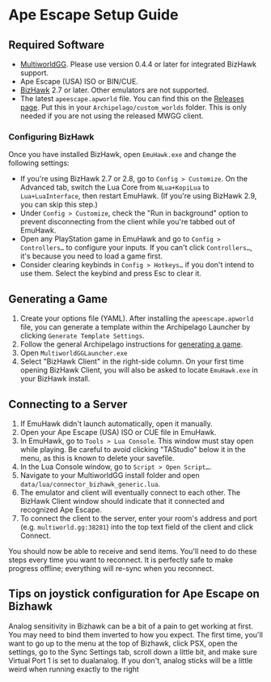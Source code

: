 # Ape Escape Setup Guide

## Required Software
- [MultiworldGG](https://github.com/MultiworldGG/MultiworldGG/releases). Please use version 0.4.4 or later for integrated
BizHawk support.
- Ape Escape (USA) ISO or BIN/CUE.
- [BizHawk](https://tasvideos.org/BizHawk/ReleaseHistory) 2.7 or later. Other emulators are not supported.
- The latest `apeescape.apworld` file. You can find this on the [Releases page](https://github.com/Thedragon005/Archipelago-Ape-Escape/releases/latest). Put this in your `Archipelago/custom_worlds` folder. This is only needed if you are not using the released MWGG client.

### Configuring BizHawk

Once you have installed BizHawk, open `EmuHawk.exe` and change the following settings:

- If you're using BizHawk 2.7 or 2.8, go to `Config > Customize`. On the Advanced tab, switch the Lua Core from
`NLua+KopiLua` to `Lua+LuaInterface`, then restart EmuHawk. (If you're using BizHawk 2.9, you can skip this step.)
- Under `Config > Customize`, check the "Run in background" option to prevent disconnecting from the client while you're
tabbed out of EmuHawk.
- Open any PlayStation game in EmuHawk and go to `Config > Controllers…` to configure your inputs. If you can't click
`Controllers…`, it's because you need to load a game first.
- Consider clearing keybinds in `Config > Hotkeys…` if you don't intend to use them. Select the keybind and press Esc to
clear it.

## Generating a Game

1. Create your options file (YAML). After installing the `apeescape.apworld` file, you can generate a template within the Archipelago Launcher by clicking `Generate Template Settings`.
2. Follow the general Archipelago instructions for [generating a game](https://multiworld.gg/tutorial/Archipelago/setup/en#generating-a-game).
3. Open `MultiworldGGLauncher.exe`
4. Select "BizHawk Client" in the right-side column. On your first time opening BizHawk Client, you will also be asked to
locate `EmuHawk.exe` in your BizHawk install.

## Connecting to a Server

1. If EmuHawk didn't launch automatically, open it manually.
2. Open your Ape Escape (USA) ISO or CUE file in EmuHawk.
3. In EmuHawk, go to `Tools > Lua Console`. This window must stay open while playing. Be careful to avoid clicking "TAStudio" below it in the menu, as this is known to delete your savefile.
4. In the Lua Console window, go to `Script > Open Script…`.
5. Navigate to your MultiworldGG install folder and open `data/lua/connector_bizhawk_generic.lua`.
6. The emulator and client will eventually connect to each other. The BizHawk Client window should indicate that it
connected and recognized Ape Escape.
7. To connect the client to the server, enter your room's address and port (e.g. `multiworld.gg:38281`) into the
top text field of the client and click Connect.

You should now be able to receive and send items. You'll need to do these steps every time you want to reconnect. It is
perfectly safe to make progress offline; everything will re-sync when you reconnect.

## Tips on joystick configuration for Ape Escape on Bizhawk

Analog sensitivity in Bizhawk can be a bit of a pain to get working at first.
You may need to bind them inverted to how you expect.
The first time, you'll want to go up to the menu at the top of Bizhawk, click PSX, open the settings,
go to the Sync Settings tab, scroll down a little bit, and make sure Virtual Port 1 is set to dualanalog.
If you don't, analog sticks will be a little weird when running exactly to the right